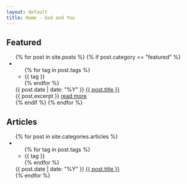 ```yaml
---
layout: default
title: Home - God and You
---
```


<h2 class="post_title">Featured</h2>

<ul class="posts">
    {% for post in site.posts %}
      {% if post.category == "featured" %}
        <li>
	<ul class="tags">
	  {% for tag in post.tags %}
	    <li>{{ tag }}</li>
	  {% endfor %}
	</ul>
	<span class="date">{{ post.date | date: "%Y" }}</span>
	<a class="link_title" href="{{ post.url }}">{{ post.title }}</a>
	<div>
          {{ post.excerpt }}
	  <a class="moreLink" href="{{ post.url }}">read more</a>
	</div>
	</li>
      {% endif %}
    {% endfor %}
</ul>

<h2 class="post_title">Articles</h2>

<ul class="posts">
  {% for post in site.categories.articles %}
    <li>
      <ul class="tags">
        {% for tag in post.tags %}
	  <li>{{ tag }}</li>
        {% endfor %}
      </ul>
      <span class="date">{{ post.date | date: "%Y" }}</span>
      <a class="link_title" href="{{ post.url }}">{{ post.title }}</a>
    </li>
  {% endfor %}
</ul>

